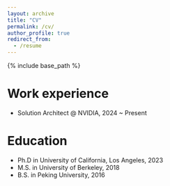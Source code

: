 ```yaml
---
layout: archive
title: "CV"
permalink: /cv/
author_profile: true
redirect_from:
  - /resume
---
```


{% include base_path %}

Work experience
======
* Solution Architect @ NVIDIA, 2024 ~ Present

Education
======
* Ph.D in University of California, Los Angeles, 2023
* M.S. in University of Berkeley, 2018
* B.S. in Peking University, 2016

